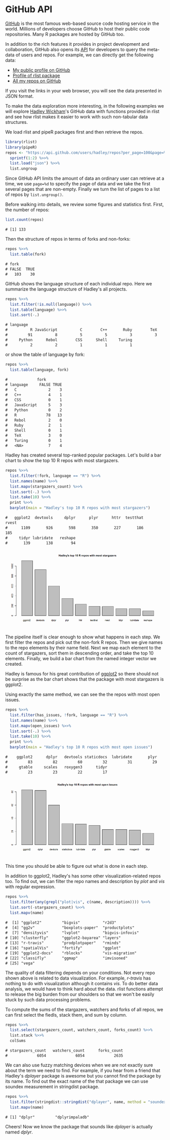 

# GitHub API

[GitHub](https://github.com/) is the most famous web-based source code hosting service in the world. Millions of developers choose GitHub to host their public code repositories. Many R packages are hosted by GitHub too.

In addition to the rich features it provides in project development and collaboration, GitHub also opens its [API](https://api.github.com/) for developers to query the meta-data of users and repos. For example, we can directly get the following data:

- [My public profile on GitHub](https://api.github.com/users/renkun-ken)
- [Profile of rlist package](https://api.github.com/repos/renkun-ken/rlist)
- [All my repos on GitHub](https://api.github.com/users/renkun-ken/repos)

If you visit the links in your web browser, you will see the data presented in JSON format.

To make the data exploration more interesting, in the following examples we will explore [Hadley Wickham](https://github.com/hadley)'s GitHub data with functions provided in rlist and see how rlist makes it easier to work with such non-tabular data structures.

We load rlist and pipeR packages first and then retrieve the repos.


```r
library(rlist)
library(pipeR)
repos <- "https://api.github.com/users/hadley/repos?per_page=100&page=%d" %>>%
  sprintf(1:2) %>>%
  list.load("json") %>>%
  list.ungroup
```

Since GitHub API limits the amount of data an ordinary user can retrieve at a time, we use `page=%d` to specify the page of data and we take the first several pages that are non-empty. Finally we turn the list of pages to a list of repos by `list.ungroup()`.

Before walking into details, we review some figures and statistics first. First, the number of repos:


```r
list.count(repos)
```

```
# [1] 133
```

Then the structure of repos in terms of forks and non-forks:


```r
repos %>>%
  list.table(fork)
```

```
# fork
# FALSE  TRUE 
#   103    30
```

GitHub shows the language structure of each individual repo. Here we summarize the language structure of Hadley's all projects.


```r
repos %>>% 
  list.filter(!is.null(language)) %>>%
  list.table(language) %>>%
  list.sort(-.)
```

```
# language
#          R JavaScript          C        C++       Ruby        TeX 
#         91          8          5          5          3          3 
#     Python      Rebol        CSS      Shell     Turing 
#          2          2          1          1          1
```

or show the table of language by fork:


```r
repos %>>%
  list.table(language, fork)
```

```
#             fork
# language     FALSE TRUE
#   C              2    3
#   C++            4    1
#   CSS            0    1
#   JavaScript     5    3
#   Python         0    2
#   R             78   13
#   Rebol          2    0
#   Ruby           2    1
#   Shell          0    1
#   TeX            3    0
#   Turing         0    1
#   <NA>           7    4
```

Hadley has created several top-ranked popular packages. Let's build a bar chart to show the top 10 R repos with most stargazers.


```r
repos %>>%
  list.filter(!fork, language == "R") %>>%
  list.names(name) %>>%
  list.mapv(stargazers_count) %>>%
  list.sort(-.) %>>%
  list.take(10) %>>%
  print %>>%
  barplot(main = "Hadley's top 10 R repos with most stargazers")
```

```
#   ggplot2  devtools     dplyr      plyr      httr  testthat     rvest 
#      1109       926       598       350       227       186       185 
#     tidyr lubridate   reshape 
#       139       138        94
```

<img src="figure/top-10-repos-with-most-stargazers-1.png" title="plot of chunk top-10-repos-with-most-stargazers" alt="plot of chunk top-10-repos-with-most-stargazers" style="display: block; margin: auto;" />

The pipeline itself is clear enough to show what happens in each step. We first filter the repos and pick out the non-fork R repos. Then we give names to the repo elements by their name field. Next we map each element to the count of stargazers, sort them in descending order, and take the top 10 elements. Finally, we build a bar chart from the named integer vector we created.

Hadley is famous for his great contribution of [ggplot2](http://ggplot2.org/) so there should not be surprise as the bar chart shows that the package with most stargazers is ggplot2. 

Using exactly the same method, we can see the the repos with most open issues.


```r
repos %>>%
  list.filter(has_issues, !fork, language == "R") %>>%
  list.names(name) %>>%
  list.mapv(open_issues) %>>%
  list.sort(-.) %>>%
  list.take(10) %>>%
  print %>>%
  barplot(main = "Hadley's top 10 R repos with most open issues")
```

```
#    ggplot2      dplyr   devtools staticdocs  lubridate       plyr 
#         83         82         60         32         31         29 
#     gtable     scales   roxygen3      tidyr 
#         23         23         22         17
```

<img src="figure/top-10-repos-with-most-open-issues-1.png" title="plot of chunk top-10-repos-with-most-open-issues" alt="plot of chunk top-10-repos-with-most-open-issues" style="display: block; margin: auto;" />

This time you should be able to figure out what is done in each step.

In addition to ggplot2, Hadley's has some other visualization-related repos too. To find out, we can filter the repo names and description by *plot* and *vis* with regular expression.


```r
repos %>>%
  list.filter(any(grepl("plot|vis", c(name, description)))) %>>%
  list.sort(-stargazers_count) %>>%
  list.mapv(name)
```

```
#  [1] "ggplot2"         "bigvis"          "r2d3"           
#  [4] "gg2v"            "boxplots-paper"  "productplots"   
#  [7] "densityvis"      "lvplot"          "bigvis-infovis" 
# [10] "clusterfly"      "ggplot2-bayarea" "layers"         
# [13] "r-travis"        "prodplotpaper"   "rminds"         
# [16] "spatialVis"      "fortify"         "ggplot"         
# [19] "ggplot2-docs"    "rblocks"         "vis-migration"  
# [22] "classifly"       "ggmap"           "imvisoned"      
# [25] "vega"
```

The quality of data filtering depends on your conditions. Not every repo shown above is related to data visualization. For example, *r-travis* has nothing to do with visualization although it contains *vis*. To do better data analysis, we would have to think hard about the data. rlist functions attempt to release the big burden from our shoulders so that we won't be easily stuck by such data processing problems.

To compute the sums of the stargazers, watchers and forks of all repos, we can first select the fiedls, stack them, and sum by column.


```r
repos %>>%
  list.select(stargazers_count, watchers_count, forks_count) %>>%
  list.stack %>>%
  colSums
```

```
# stargazers_count   watchers_count      forks_count 
#             6054             6054             2635
```

We can also use fuzzy matching devices when we are not exactly sure about the term we need to find. For example, if you hear from a friend that Hadley's *dplayer* package is awesome but you cannot find the package by its name. To find out the exact name of the that package we can use soundex measurement in stringdist package.


```r
repos %>>%
  list.filter(stringdist::stringdist("dplayer", name, method = "soundex") == 0) %>>%
  list.mapv(name)
```

```
# [1] "dplyr"         "dplyrimpaladb"
```

Cheers! Now we know the package that sounds like *dplayer* is actually named *dplyr*.
